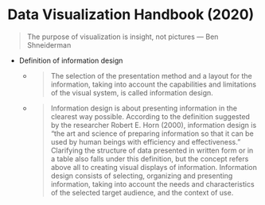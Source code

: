 # Data Visualization Handbook (2020)

> The purpose of visualization is insight, not pictures 
> — Ben Shneiderman

- Definition of information design
  - > The selection of the presentation method and a layout for the information, taking into account the capabilities and limitations of the visual system, is called information design.
  - > Information design is about presenting information in the clearest way possible. According to the definition suggested by the researcher Robert E. Horn (2000), information design is “the art and science of preparing information so that it can be used by human beings with efficiency and effectiveness.” Clarifying the structure of data presented in written form or in a table also falls under this definition, but the concept refers above all to creating visual displays of information. Information design consists of selecting, organizing and presenting information, taking into account the needs and characteristics of the selected target audience, and the context of use.